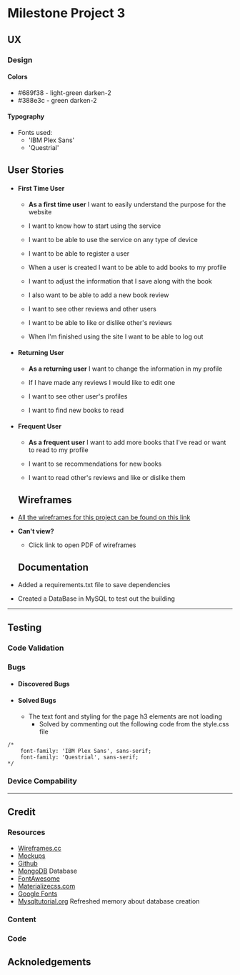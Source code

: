 # Milestone Project 3

## UX

### Design

#### Colors
  - #689f38 - light-green darken-2  
  - #388e3c - green darken-2

#### Typography
- Fonts used:
  - 'IBM Plex Sans'
  - 'Questrial'

## User Stories

- #### First Time User
  - **As a first time user** I want to easily understand the purpose for the website

  - I want to know how to start using the service
  - I want to be able to use the service on any type of device
  - I want to be able to register a user
  - When a user is created I want to be able to add books to my profile
  - I want to adjust the information that I save along with the book
  - I also want to be able to add a new book review
  - I want to see other reviews and other users
  - I want to be able to like or dislike other's reviews
  - When I'm finished using the site I want to be able to log out

- #### Returning User
  - **As a returning user** I want to change the information in my profile

  - If I have made any reviews I would like to edit one
  - I want to see other user's profiles 
  - I want to find new books to read

- #### Frequent User
  - **As a frequent user** I want to add more books that I've read or want to read to my profile

  - I want to se recommendations for new books
  - I want to read other's reviews and like or dislike them



  ## Wireframes

- [All the wireframes for this project can be found on this link](https://wireframe.cc/pro/pp/af3d20833395115)

- **Can't view?**
  - Click link to open PDF of wireframes

  ## Documentation

- Added a requirements.txt file to save dependencies
- Created a DataBase in MySQL to test out the building

***
## Testing

### Code Validation

### Bugs

 - #### Discovered Bugs
   

 - #### Solved Bugs
    - The text font and styling for the page h3 elements are not loading
        - Solved by commenting out the following code from the style.css file
```
/*
    font-family: 'IBM Plex Sans', sans-serif;
    font-family: 'Questrial', sans-serif;
*/
```

### Device Compability
***
## Credit

### Resources

- [Wireframes.cc](https://wireframe.cc/)
- [Mockups](http://ami.responsivedesign.is/)
- [Github]()
- [MongoDB]() Database
- [FontAwesome]()
- [Materializecss.com]()
- [Google Fonts](https://fonts.google.com/)
- [Mysqltutorial.org](https://www.mysqltutorial.org/mysql-create-table/) Refreshed memory about database creation

### Content

### Code

## Acknoledgements





